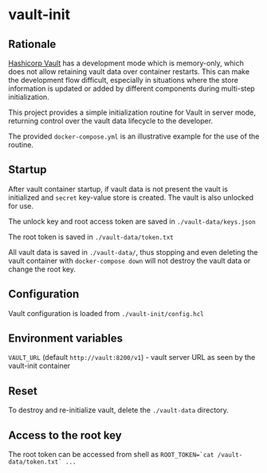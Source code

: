# vault-init
## Rationale
[Hashicorp Vault](https://www.vaultproject.io/) has a development mode which is memory-only, which does not allow retaining vault data over container restarts. This can make the development flow difficult, especially in situations where the store information is updated or added by different components during multi-step initialization.

This project provides a simple initialization routine for Vault in server mode, returning control over the vault data lifecycle to the developer.

The provided `docker-compose.yml` is an illustrative example for the use of the routine.

## Startup
After vault container startup, if vault data is not present the vault is initialized and `secret` key-value store is created. The vault is also unlocked for use.

The unlock key and root access token are saved in `./vault-data/keys.json`

The root token is saved in `./vault-data/token.txt`

All vault data is saved in `./vault-data/`, thus stopping and even deleting the vault container with `docker-compose down` will not destroy the vault data or change the root key.

## Configuration
Vault configuration is loaded from `./vault-init/config.hcl`

## Environment variables
`VAULT_URL` (default `http://vault:8200/v1`) - vault server URL as seen by the vault-init container

## Reset
To destroy and re-initialize vault, delete the `./vault-data` directory.

## Access to the root key
The root token can be accessed from shell as ``ROOT_TOKEN=`cat /vault-data/token.txt` ...``
